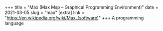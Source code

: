 +++
title = "Max (Max Msp – Graphical Programming Environment)"
date = 2021-03-05
slug = "max"
[extra]
link = "https://en.wikipedia.org/wiki/Max_(software)"
+++
A programming language


